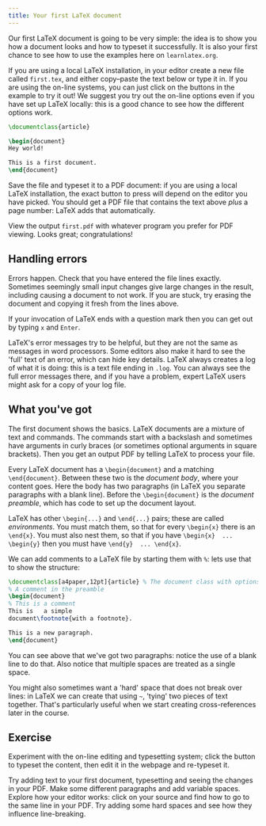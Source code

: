```yaml
---
title: Your first LaTeX document
---
```


Our first LaTeX document is going to be very simple: the idea is to show you
how a document looks and how to typeset it successfully. It is also your
first chance to see how to use the examples here on `learnlatex.org`.

If you are using a local LaTeX installation, in your editor create a new file
called `first.tex`, and either copy–paste the text below or type it in.
If you are using the on-line systems, you can just click on the buttons in the
example to try it out! We suggest you try out the on-line options even  if you
have set up LaTeX locally: this is a good chance to see how the different
options work.
```latex
\documentclass{article}

\begin{document}
Hey world!

This is a first document.
\end{document}
```
Save the file and typeset it to a PDF document: if you are using a local LaTeX
installation, the exact button to press will depend on the editor you have
picked. You should get a PDF file that contains the text above _plus_ a page
number: LaTeX adds that automatically.

View the output `first.pdf` with
whatever program you prefer for PDF viewing.
Looks great; congratulations!

## Handling errors

Errors happen.
Check that you have entered the file lines exactly.
Sometimes seemingly small input changes give large changes in the
result, including causing a document to not work.
If you are stuck, try erasing the document and copying it fresh from the
lines above.

If your invocation of LaTeX ends with a question mark then you can get out by
typing `x` and `Enter`.

LaTeX's error messages try to be helpful, but they are not the same as messages
in word processors. Some editors also make it hard to see the 'full' text of an
error, which can hide key details. LaTeX always creates a log of what it is
doing: this is a text file ending in `.log`. You can always see the full  error
messages there, and if you have a problem, expert LaTeX users might ask  for a
copy of your log file.

## What you've got

The first document shows the basics.
LaTeX documents are  a mixture of text and commands.
The commands start with a backslash
and sometimes have arguments in curly braces
(or sometimes optional arguments in square brackets).
Then you get an output PDF by telling LaTeX to process your file.

Every LaTeX document has a `\begin{document}` and a matching
`\end{document}`.
Between these two is the *document body*, where your content goes.
Here the body has two paragraphs (in LaTeX you separate paragraphs
with a blank line).
Before the `\begin{document}` is the *document preamble*,
which has code to set up the document layout.

LaTeX has other `\begin{...}` and `\end{...}` pairs; these are
called *environments*.
You must match them, so that for every `\begin{x}` there is an `\end{x}`.
You must also nest them, so that if you have
`\begin{x}  ... \begin{y}` then you must have
`\end{y}  ... \end{x}`.

We can add comments to a LaTeX file by starting them with `%`: lets use
that to show the structure:
```latex
\documentclass[a4paper,12pt]{article} % The document class with options
% A comment in the preamble
\begin{document}
% This is a comment
This is   a simple
document\footnote{with a footnote}.

This is a new paragraph.
\end{document}
```
You can see above that we've got two paragraphs: notice the use of a blank  line
to do that. Also notice that multiple spaces are treated as a single space.

You might also sometimes want a 'hard' space that does not break over lines: in
LaTeX we can create that using `~`, 'tying' two pieces of text together. That's
particularly useful when we start creating cross-references later in the course.

## Exercise

Experiment with the on-line editing and typesetting system; click the
button to typeset the content, then edit it in the webpage and re-typeset it.

Try adding text to your first document, typesetting and seeing the changes in
your PDF. Make some different paragraphs and add variable spaces. Explore how
your editor works: click on your source and find how to go to the same line  in
your PDF. Try adding some hard spaces and see how they influence line-breaking.
